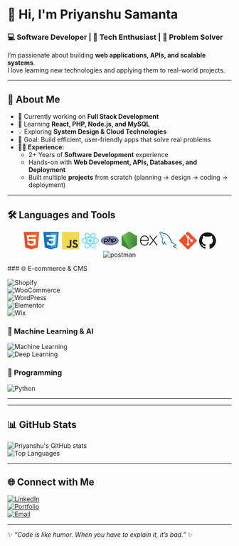# 👋 Hi, I'm Priyanshu Samanta  

### 💻 Software Developer | 🚀 Tech Enthusiast | 🎯 Problem Solver  

I’m passionate about building **web applications, APIs, and scalable systems**.  
I love learning new technologies and applying them to real-world projects.  

---

## 🚀 About Me  
- 🔭 Currently working on **Full Stack Development**  
- 🌱 Learning **React, PHP, Node.js, and MySQL**  
- 💡 Exploring **System Design & Cloud Technologies**  
- 🎯 Goal: Build efficient, user-friendly apps that solve real problems  
- 👨‍💻 **Experience:**  
  - 2+ Years of **Software Development** experience  
  - Hands-on with **Web Development, APIs, Databases, and Deployment**  
  - Built multiple **projects** from scratch (planning → design → coding → deployment)  

---

## 🛠️ Languages and Tools  

<p align="center">
  <img src="https://raw.githubusercontent.com/devicons/devicon/master/icons/html5/html5-original.svg" alt="html5" width="40" height="40"/>
  <img src="https://raw.githubusercontent.com/devicons/devicon/master/icons/css3/css3-original.svg" alt="css3" width="40" height="40"/>
  <img src="https://raw.githubusercontent.com/devicons/devicon/master/icons/javascript/javascript-original.svg" alt="javascript" width="40" height="40"/>
  <img src="https://raw.githubusercontent.com/devicons/devicon/master/icons/react/react-original.svg" alt="react" width="40" height="40"/>
  <img src="https://raw.githubusercontent.com/devicons/devicon/master/icons/php/php-original.svg" alt="php" width="40" height="40"/>
  <img src="https://raw.githubusercontent.com/devicons/devicon/master/icons/nodejs/nodejs-original.svg" alt="nodejs" width="40" height="40"/>
  <img src="https://raw.githubusercontent.com/devicons/devicon/master/icons/express/express-original.svg" alt="express" width="40" height="40"/>
  <img src="https://raw.githubusercontent.com/devicons/devicon/master/icons/mysql/mysql-original.svg" alt="mysql" width="40" height="40"/>
  <img src="https://raw.githubusercontent.com/devicons/devicon/master/icons/git/git-original.svg" alt="git" width="40" height="40"/>
  <img src="https://raw.githubusercontent.com/devicons/devicon/master/icons/github/github-original.svg" alt="github" width="40" height="40"/>
  <img src="https://www.vectorlogo.zone/logos/getpostman/getpostman-icon.svg" alt="postman" width="40" height="40"/>
</p>
### 🌐 E-commerce & CMS  

![Shopify](https://img.shields.io/badge/Shopify-7AB55C?style=for-the-badge&logo=shopify&logoColor=white)  
![WooCommerce](https://img.shields.io/badge/WooCommerce-96588A?style=for-the-badge&logo=woocommerce&logoColor=white)  
![WordPress](https://img.shields.io/badge/WordPress-21759B?style=for-the-badge&logo=wordpress&logoColor=white)  
![Elementor](https://img.shields.io/badge/Elementor-92003B?style=for-the-badge&logo=elementor&logoColor=white)  
![Wix](https://img.shields.io/badge/Wix-0C6EFC?style=for-the-badge&logo=wix&logoColor=white)  

### 🤖 Machine Learning & AI  
![Machine Learning](https://img.shields.io/badge/Machine%20Learning-FF6F00?style=for-the-badge&logo=tensorflow&logoColor=white)  
![Deep Learning](https://img.shields.io/badge/Deep%20Learning-000000?style=for-the-badge&logo=pytorch&logoColor=white)  

### 🐍 Programming  
![Python](https://img.shields.io/badge/Python-3776AB?style=for-the-badge&logo=python&logoColor=white)  

---
---

## 📊 GitHub Stats  

![Priyanshu's GitHub stats](https://github-readme-stats.vercel.app/api?username=PriyanshuSamanta&show_icons=true&theme=radical)  
![Top Languages](https://github-readme-stats.vercel.app/api/top-langs/?username=PriyanshuSamanta&layout=compact&theme=radical)  

---

## 🌐 Connect with Me  

[![LinkedIn](https://img.shields.io/badge/LinkedIn-0A66C2?style=for-the-badge&logo=linkedin&logoColor=white)](https://www.linkedin.com/)  
[![Portfolio](https://img.shields.io/badge/Portfolio-000000?style=for-the-badge&logo=react&logoColor=white)](https://)  
[![Email](https://img.shields.io/badge/Email-D14836?style=for-the-badge&logo=gmail&logoColor=white)](mailto:youremail@gmail.com)  

---
✨ _“Code is like humor. When you have to explain it, it’s bad.”_ ✨

